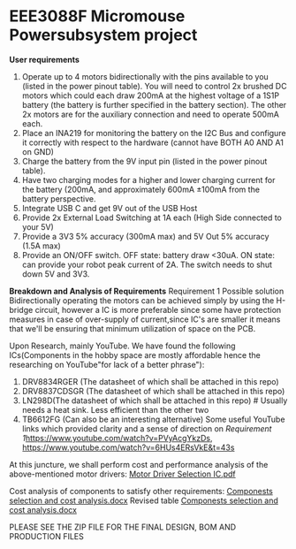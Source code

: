 # EEE3088F Micromouse Powersubsystem project

**User requirements**
1. Operate up to 4 motors bidirectionally with the pins available to you (listed in the power pinout
table). You will need to control 2x brushed DC motors which could each draw 200mA at the
highest voltage of a 1S1P battery (the battery is further specified in the battery section).
The other 2x motors are for the auxiliary connection and need to operate 500mA each.
2. Place an INA219 for monitoring the battery on the I2C Bus and configure it correctly with
respect to the hardware (cannot have BOTH A0 AND A1 on GND)
3. Charge the battery from the 9V input pin (listed in the power pinout table).
4.  Have two charging modes for a higher and lower charging current for the battery (200mA, and
approximately 600mA ±100mA from the battery perspective.
5. Integrate USB C and get 9V out of the USB Host
6. Provide 2x External Load Switching at 1A each (High Side connected to your 5V)
7. Provide a 3V3 5% accuracy (300mA max) and 5V Out 5% accuracy (1.5A max)
8. Provide an ON/OFF switch. OFF state: battery draw <30uA. ON state: can provide your robot
peak current of 2A. The switch needs to shut down 5V and 3V3.

**Breakdown and Analysis of Requirements**
Requirement 1 Possible solution
Bidirectionally operating the motors can be achieved simply by using the H-bridge circuit, however a IC is more preferable since some have protection measures in case of over-supply of current,since IC's are smaller it means that we'll be ensuring that minimum utilization of space on the PCB.

Upon Research, mainly YouTube. We have found the following ICs(Components in the hobby space are mostly affordable hence the researching on YouTube"for lack of a better phrase"):
1. DRV8834RGER (The datasheet of which shall be attached in this repo)
2. DRV8837CDSGR (The datasheet of which shall be attached in this repo)
3. LN298D(The datasheet of which shall be attached in this repo) # Usually needs a heat sink. Less efficient than the other two
4. TB6612FG (Can also be an interesting alternative)
Some useful YouTube links which provided clarity and a sense of direction on *Requirement 1*https://www.youtube.com/watch?v=PVyAcgYkzDs, https://www.youtube.com/watch?v=6HUs4ERsVkE&t=43s

At this juncture, we shall perform cost and performance analysis of the above-mentioned motor drivers:
[Motor Driver Selection IC.pdf](https://github.com/user-attachments/files/19388597/Motor.Driver.Selection.IC.pdf)

Cost analysis of components to satisfy other requirements:
[Componests selection and cost analysis.docx](https://github.com/user-attachments/files/19429474/Componests.selection.and.cost.analysis.docx)
Revised table
[Componests selection and cost analysis.docx](https://github.com/user-attachments/files/19621390/Componests.selection.and.cost.analysis.docx)

PLEASE SEE THE ZIP FILE FOR THE FINAL DESIGN, BOM AND PRODUCTION FILES
